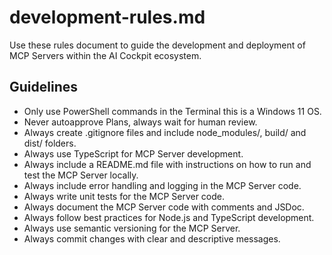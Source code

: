 # development-rules.md

Use these rules document to guide the development and deployment of MCP Servers within the AI Cockpit ecosystem.

## Guidelines

- Only use PowerShell commands in the Terminal this is a Windows 11 OS.
- Never autoapprove Plans, always wait for human review.
- Always create .gitignore files and include node_modules/, build/ and dist/ folders.
- Always use TypeScript for MCP Server development.
- Always include a README.md file with instructions on how to run and test the MCP Server locally.
- Always include error handling and logging in the MCP Server code.
- Always write unit tests for the MCP Server code.
- Always document the MCP Server code with comments and JSDoc.
- Always follow best practices for Node.js and TypeScript development.
- Always use semantic versioning for the MCP Server.
- Always commit changes with clear and descriptive messages.
